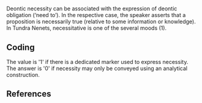 # [](ParameterTable?__template__=property.md&property=Name#cldf:UT028)

Deontic necessity can be associated with the expression of deontic obligation (‘need to’). In the respective case, the speaker asserts that a proposition is necessarily true (relative to some information or knowledge). In Tundra Nenets, necessitative is one of the several moods (1). 

[](ExampleTable?example_id=1&with_internal_ref_link#cldf:UT028-1)

## Coding

The value is '1' if there is a dedicated marker used to express necessity. The answer is '0' if necessity may only be conveyed using an analytical construction.

## References

[](Source?cited_only#cldf:__all__)
